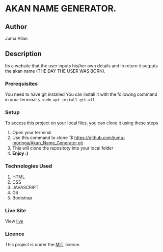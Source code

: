# AKAN NAME GENERATOR.
## Author
Juma Allan
## Description
Its a website that the user inputs his/her own details and in return it outputs the akan name (THE DAY THE USER WAS BORN).
### Prerequisites
You need to have git installed
You can install it with the following command in your terminal
`$ sudo apt install git-all`
### Setup
To access this project on your local files, you can clone it using these steps
1. Open your terminal
1. Use this command to clone `$ https://github.com/juma-moringa/Akan_Name_Generator.git
1. This will clone the repositoty into your local folder
1. __Enjoy :)__
### Technologies Used
1. HTML
1. CSS
1. JAVASCRIPT 
1. Git
1. Bootstrap
### Live Site
View [live]( https://juma-moringa.github.io/Akan_Name_Generator/)
### Licence
This project is under the  [MIT](LICENSE) licence.